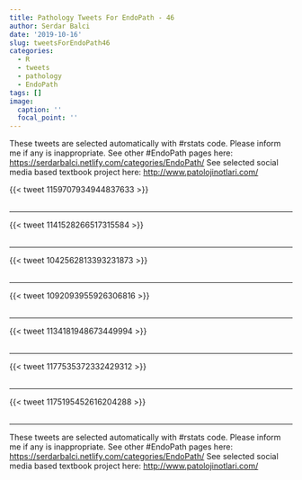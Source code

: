```yaml
---
title: Pathology Tweets For EndoPath - 46
author: Serdar Balci
date: '2019-10-16'
slug: tweetsForEndoPath46
categories:
  - R
  - tweets
  - pathology
  - EndoPath
tags: []
image:
  caption: ''
  focal_point: ''
---
```



These tweets are selected automatically with #rstats code. Please inform me if any is inappropriate.
See other #EndoPath pages here: https://serdarbalci.netlify.com/categories/EndoPath/ 
See selected social media based textbook project here: http://www.patolojinotlari.com/

{{< tweet 1159707934944837633 >}}
<br>
<br>
<hr>
{{< tweet 1141528266517315584 >}}
<br>
<br>
<hr>
{{< tweet 1042562813393231873 >}}
<br>
<br>
<hr>
{{< tweet 1092093955926306816 >}}
<br>
<br>
<hr>
{{< tweet 1134181948673449994 >}}
<br>
<br>
<hr>
{{< tweet 1177535372332429312 >}}
<br>
<br>
<hr>
{{< tweet 1175195452616204288 >}}
<br>
<br>
<hr>


These tweets are selected automatically with #rstats code. Please inform me if any is inappropriate.
See other #EndoPath pages here: https://serdarbalci.netlify.com/categories/EndoPath/ 
See selected social media based textbook project here: http://www.patolojinotlari.com/
